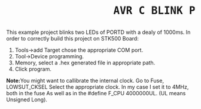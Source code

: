 
<pre><h1>                 AVR C BLINK PROJECT on STK500</h1></pre> 
<p>
This example project blinks two LEDs of PORTD with a dealy of 1000ms. In order
to correctly build this project on STK500 Board:
<ol>
<li>Tools->add Target chose the appropriate COM port.</li>
<li>Tool->Device programming.</li>
<li>Memory, select a .hex generated file in appropriate path.</li>
<li>Click program.</li>
</ol>
</p>

<p><b>Note:</b>You might want to callibrate the internal clock. Go to Fuse, LOWSUT_CKSEL
	         Select the appropriate clock. In my case I set it to 4MHz, both in the fuse
		 As well as in the #define F_CPU 4000000UL. (UL means Unsigned Long).			
</p>

